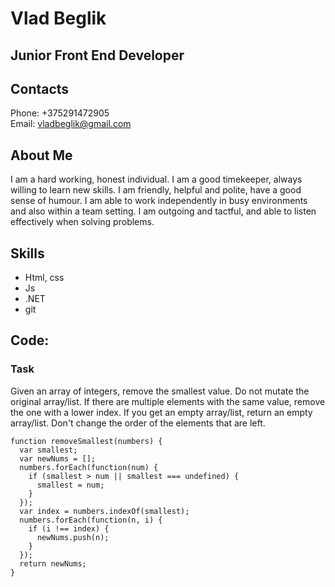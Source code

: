 # Vlad Beglik
## Junior Front End Developer

## Contacts 
Phone: +375291472905\
Email: vladbeglik@gmail.com

## About Me

I am a hard working, honest individual. I am a good timekeeper, always willing to learn new skills. I am friendly, helpful and polite, have a good sense of humour. I am able to work independently in busy environments and also within a team setting. I am outgoing and tactful, and able to listen effectively when solving problems.

## Skills

- Html, css
- Js
- .NET
- git

## Code:
### Task
Given an array of integers, remove the smallest value. Do not mutate the original array/list. If there are multiple elements with the same value, remove the one with a lower index. If you get an empty array/list, return an empty array/list.
Don't change the order of the elements that are left.
```
function removeSmallest(numbers) {
  var smallest;
  var newNums = [];
  numbers.forEach(function(num) {
    if (smallest > num || smallest === undefined) {
      smallest = num;
    }
  });
  var index = numbers.indexOf(smallest);
  numbers.forEach(function(n, i) {
    if (i !== index) {
      newNums.push(n);
    }
  });
  return newNums;
}
```